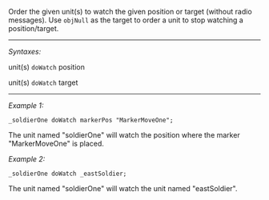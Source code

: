 Order the given unit(s) to watch the given position or target (without radio messages). Use `objNull` as the target to order a unit to stop watching a position/target.


---
*Syntaxes:*

unit(s) `doWatch` position

unit(s) `doWatch`  target

---
*Example 1:*

```sqf
_soldierOne doWatch markerPos "MarkerMoveOne";
```

The unit named "soldierOne" will watch the position where the marker "MarkerMoveOne" is placed.

*Example 2:*

```sqf
_soldierOne doWatch _eastSoldier;
```

The unit named "soldierOne" will watch the unit named "eastSoldier".